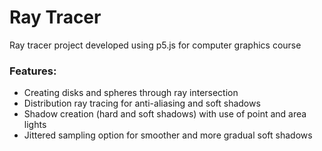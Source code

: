 # Ray Tracer
 Ray tracer project developed using p5.js for computer graphics course
 
###  Features:
- Creating disks and spheres through ray intersection
- Distribution ray tracing for anti-aliasing and soft shadows
- Shadow creation (hard and soft shadows) with use of point and area lights
- Jittered sampling option for smoother and more gradual soft shadows
